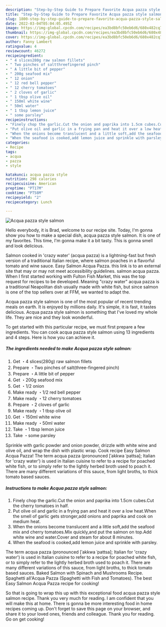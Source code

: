 ```yaml
---
description: "Step-by-Step Guide to Prepare Favorite Acqua pazza style salmon"
title: "Step-by-Step Guide to Prepare Favorite Acqua pazza style salmon"
slug: 1800-step-by-step-guide-to-prepare-favorite-acqua-pazza-style-salmon
date: 2022-03-04T05:04:05.495Z
image: https://img-global.cpcdn.com/recipes/ea3bd8bfc50eb6d6/680x482cq70/acqua-pazza-style-salmon-recipe-main-photo.jpg
thumbnail: https://img-global.cpcdn.com/recipes/ea3bd8bfc50eb6d6/680x482cq70/acqua-pazza-style-salmon-recipe-main-photo.jpg
cover: https://img-global.cpcdn.com/recipes/ea3bd8bfc50eb6d6/680x482cq70/acqua-pazza-style-salmon-recipe-main-photo.jpg
author: Fanny Lambert
ratingvalue: 4
reviewcount: 46272
recipeingredient:
- " 4 slices280g raw salmon fillets"
- " Two pinches of saltthreefingered pinch"
- " A little bit of pepper"
- " 200g seafood mix"
- " 12 onion"
- " 12 red bell pepper"
- " 12 cherry tomatoes"
- " 2 cloves of garlic"
- " 1 tbsp olive oil"
- " 150ml white wine"
- " 50ml water"
- " 1 tbsp lemon juice"
- " some parsley"
recipeinstructions:
- "Finely chop the garlic.Cut the onion and paprika into 1.5cm cubes.Cut the cherry tomatoes in half."
- "Put olive oil and garlic in a frying pan and heat it over a low heat.When the smell of garlic gets stronger,add onions and paprika and cook on medium heat."
- "When the onions become translucent and a little soft,add the seafood mix and cherry tomatoes.Mix quickly,and put the salmon on top.Add white wine and water.Cover and steam for about 8 minutes."
- "When the seafood is cooked,add lemon juice and sprinkle with parsley."
categories:
- Recipe
tags:
- acqua
- pazza
- style

katakunci: acqua pazza style 
nutrition: 298 calories
recipecuisine: American
preptime: "PT17M"
cooktime: "PT58M"
recipeyield: "2"
recipecategory: Lunch

---
```



![Acqua pazza style salmon](https://img-global.cpcdn.com/recipes/ea3bd8bfc50eb6d6/680x482cq70/acqua-pazza-style-salmon-recipe-main-photo.jpg)

Hello everybody, it is Brad, welcome to our recipe site. Today, I'm gonna show you how to make a special dish, acqua pazza style salmon. It is one of my favorites. This time, I'm gonna make it a bit tasty. This is gonna smell and look delicious.

Salmon cooked in &#39;crazy water&#39; (acqua pazza) is a lightning-fast but fresh version of a traditional Italian recipe, where salmon poaches in a flavorful tomato and wine sauce. Easy Salmon Acqua Pazza. this link is to an external site that may or may not meet accessibility guidelines. salmon acqua pazza. When I first started working with Fulton Fish Market, this was the top request for recipes to be developed. Meaning &#34;crazy water&#34; acqua pazza is a traditional Neapolitan dish usually made with white fish, but since salmon is one of the top sellers over at FFM, we wanted to adapt the.

Acqua pazza style salmon is one of the most popular of recent trending meals on earth. It is enjoyed by millions daily. It's simple, it is fast, it tastes delicious. Acqua pazza style salmon is something that I've loved my whole life. They are nice and they look wonderful.


To get started with this particular recipe, we must first prepare a few ingredients. You can cook acqua pazza style salmon using 13 ingredients and 4 steps. Here is how you can achieve it.

<!--inarticleads1-->

##### The ingredients needed to make Acqua pazza style salmon:

1. Get  ・4 slices(280g) raw salmon fillets
1. Prepare  ・Two pinches of salt(three-fingered pinch)
1. Prepare  ・A little bit of pepper
1. Get  ・200g seafood mix
1. Get  ・1/2 onion
1. Make ready  ・1/2 red bell pepper
1. Make ready  ・12 cherry tomatoes
1. Prepare  ・2 cloves of garlic
1. Make ready  ・1 tbsp olive oil
1. Get  ・150ml white wine
1. Make ready  ・50ml water
1. Take  ・1 tbsp lemon juice
1. Take  ・some parsley


Sprinkle with garlic powder and onion powder, drizzle with white wine and olive oil, and wrap the dish with plastic wrap. Cook recipe Easy Salmon Acqua Pazza! The term acqua pazza (pronounced [ˈakkwa ˈpattsa]; Italian for &#39;crazy water&#39;) is used in Italian cuisine to refer to a recipe for poached white fish, or to simply refer to the lightly herbed broth used to poach it. There are many different variations of this sauce, from light broths, to thick tomato based sauces. 

<!--inarticleads2-->

##### Instructions to make Acqua pazza style salmon:

1. Finely chop the garlic.Cut the onion and paprika into 1.5cm cubes.Cut the cherry tomatoes in half.
1. Put olive oil and garlic in a frying pan and heat it over a low heat.When the smell of garlic gets stronger,add onions and paprika and cook on medium heat.
1. When the onions become translucent and a little soft,add the seafood mix and cherry tomatoes.Mix quickly,and put the salmon on top.Add white wine and water.Cover and steam for about 8 minutes.
1. When the seafood is cooked,add lemon juice and sprinkle with parsley.


The term acqua pazza (pronounced [ˈakkwa ˈpattsa]; Italian for &#39;crazy water&#39;) is used in Italian cuisine to refer to a recipe for poached white fish, or to simply refer to the lightly herbed broth used to poach it. There are many different variations of this sauce, from light broths, to thick tomato based sauces. Baked Salmon with Spinach and Mushrooms Recipe. Spaghetti all&#39;Acqua Pazza (Spaghetti with Fish and Tomatoes). The best Easy Salmon Acqua Pazza recipe for cooking! 

So that is going to wrap this up with this exceptional food acqua pazza style salmon recipe. Thank you very much for reading. I am confident that you will make this at home. There is gonna be more interesting food in home recipes coming up. Don't forget to save this page on your browser, and share it to your loved ones, friends and colleague. Thank you for reading. Go on get cooking!
